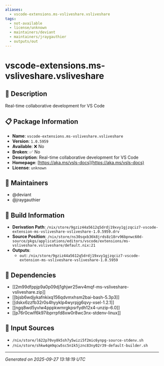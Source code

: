 ```yaml
---
aliases:
  - vscode-extensions.ms-vsliveshare.vsliveshare
tags:
  - not-available
  - license/unknown
  - maintainers/deviant
  - maintainers/jraygauthier
  - outputs/out
---
```


# vscode-extensions.ms-vsliveshare.vsliveshare

## 📝 Description

Real-time collaborative development for VS Code

## 📋 Package Information

- **Name**: `vscode-extensions.ms-vsliveshare.vsliveshare`
- **Version**: `1.0.5959`
- **Available**: ❌ No
- **Broken**: ✅ No
- **Description**: Real-time collaborative development for VS Code
- **Homepage**: [https://aka.ms/vsls-docs](https://aka.ms/vsls-docs)
- **License**: `unknown`
## 👥 Maintainers

- @deviant
- @jraygauthier


## 🔧 Build Information

- **Derivation Path**: `/nix/store/9gziz44a5612q5drdj19xvy1gjzqciz7-vscode-extension-ms-vsliveshare-vsliveshare-1.0.5959.drv`
- **Source Position**: `/nix/store/ns30sqxb36k8jrds8z18rv96bpnwc60d-source/pkgs/applications/editors/vscode/extensions/ms-vsliveshare.vsliveshare/default.nix:21`
- **Outputs**:
  - `out`:  `/nix/store/9gziz44a5612q5drdj19xvy1gjzqciz7-vscode-extension-ms-vsliveshare-vsliveshare-1.0.5959`

## 🔗 Dependencies

- [[2m99dfppjp9a0p09dj1ghjwr25wv4mqf-ms-vsliveshare-vsliveshare.zip]]
- [[bjsb6wdjykafnkixq156qdvmxhsm2bai-bash-5.3p3]]
- [[dskx6zzfb32r0s4hyyklp4wyrpjg6qvy-xsel-1.2.1]]
- [[ngq8wd5yvlw4pppkwmrgkpsrfydh12x4-unzip-6.0]]
- [[p76r0cwlf6k97ibprrpfd8xw0r8wc3nx-stdenv-linux]]

## 📁 Input Sources

- `/nix/store/l622p70vy8k5sh7y5wizi5f2mic6ynpg-source-stdenv.sh`
- `/nix/store/shkw4qm9qcw5sc5n1k5jznc83ny02r39-default-builder.sh`

---
*Generated on 2025-09-27 13:18:19 UTC*
